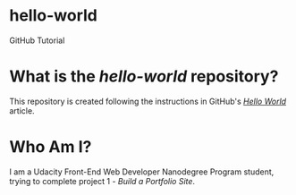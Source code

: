 # hello-world
GitHub Tutorial

# What is the _hello-world_ repository? #
This repository is created following the instructions in GitHub's _[Hello World](https://guides.github.com/activities/hello-world/)_ article.

# Who Am I\? #
I am a Udacity Front-End Web Developer Nanodegree Program student, trying to complete project 1 - _Build a Portfolio Site_.

